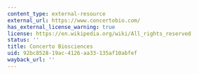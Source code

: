 ```yaml
---
content_type: external-resource
external_url: https://www.concertobio.com/
has_external_license_warning: true
license: https://en.wikipedia.org/wiki/All_rights_reserved
status: ''
title: Concerto Biosciences
uid: 92bc8528-19ac-4126-aa33-135af10abfef
wayback_url: ''
---
```

